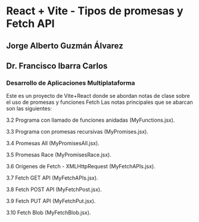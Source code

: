 # React + Vite - Tipos de promesas y Fetch API

## Jorge Alberto Guzmán Álvarez
## Dr. Francisco Ibarra Carlos
### Desarrollo de Aplicaciones Multiplataforma
Este es un proyecto de Vite+React donde se abordan notas de clase sobre el uso de promesas y funciones Fetch
Las notas principales que se abarcan son las siguientes:

3.2 Programa con llamado de funciones anidadas (MyFunctions.jsx).

3.3 Programa con promesas recursivas (MyPromises.jsx).

3.4 Promesas All (MyPromisesAll.jsx).

3.5 Promesas Race (MyPromisesRace.jsx).

3.6 Orígenes de Fetch - XMLHttpRequest (MyFetchAPIs.jsx).

3.7 Fetch GET API (MyFetchAPIs.jsx).

3.8 Fetch POST API (MyFetchPost.jsx).

3.9 Fetch PUT API (MyFetchPut.jsx).

3.10 Fetch Blob (MyFetchBlob.jsx).
